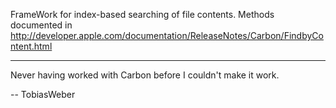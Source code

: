 

FrameWork for index-based searching of file contents. Methods documented in http://developer.apple.com/documentation/ReleaseNotes/Carbon/FindbyContent.html

----

Never having worked with Carbon before I couldn't make it work.

-- TobiasWeber
